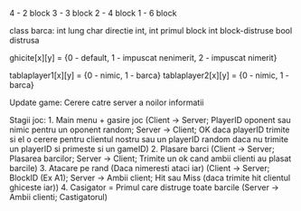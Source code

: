 4 - 2 block
3 - 3 block
2 - 4 block
1 - 6 block

class barca:
    int lung
    char directie
    int, int primul block
    int block-distruse
    bool distrusa

ghicite[x][y] = {0 - default, 1 - impuscat nenimerit, 2 - impuscat nimerit}

tablaplayer1[x][y] = {0 - nimic, 1 - barca}
tablaplayer2[x][y] = {0 - nimic, 1 - barca}

Update game:
    Cerere catre server a noilor informatii

Stagii joc:
    1. Main menu + gasire joc (Client -> Server; PlayerID oponent sau nimic pentru un oponent random; Server -> Client; OK daca playerID trimite si el o cerere pentru clientul nostru sau un playerID random daca nu trimite un playerID si primeste si un gameID)
    2. Plasare barci (Client -> Server; Plasarea barcilor; Server -> Client; Trimite un ok cand ambii clienti au plasat barcile)
    3. Atacare pe rand (Daca nimeresti ataci iar) (Client -> Server; BlockID (Ex A1); Server -> Ambii client; Hit sau Miss (daca trimite hit clientul ghiceste iar))
    4. Casigator =  Primul care distruge toate barcile (Server -> Ambii clienti; Castigatorul)

